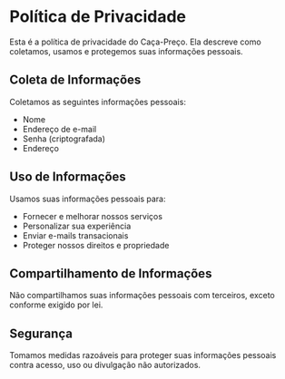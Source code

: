 # Política de Privacidade

Esta é a política de privacidade do Caça-Preço. Ela descreve como coletamos, usamos e protegemos suas informações pessoais.

## Coleta de Informações

Coletamos as seguintes informações pessoais:

- Nome
- Endereço de e-mail
- Senha (criptografada)
- Endereço

## Uso de Informações

Usamos suas informações pessoais para:

- Fornecer e melhorar nossos serviços
- Personalizar sua experiência
- Enviar e-mails transacionais
- Proteger nossos direitos e propriedade

## Compartilhamento de Informações

Não compartilhamos suas informações pessoais com terceiros, exceto conforme exigido por lei.

## Segurança

Tomamos medidas razoáveis para proteger suas informações pessoais contra acesso, uso ou divulgação não autorizados.
